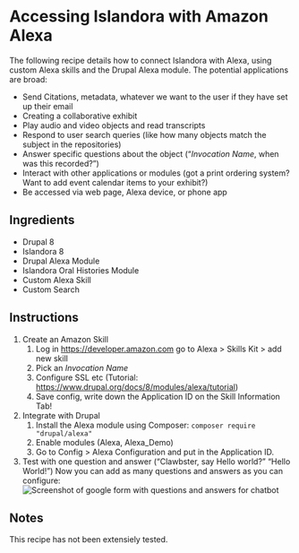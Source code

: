 # Accessing Islandora with Amazon Alexa
The following recipe details how to connect Islandora with Alexa, using custom Alexa skills and the Drupal Alexa module. The potential applications are broad:
- Send Citations, metadata, whatever we want to the user if they have set up their email
- Creating a collaborative exhibit
- Play audio and video objects and read transcripts
- Respond to user search queries (like how many objects match the subject in the repositories)
- Answer specific questions about the object (“_Invocation Name_, when was this recorded?”)
- Interact with other applications or modules (got a print ordering system? Want to add event calendar items to your exhibit?)
- Be accessed via web page, Alexa device, or phone app 

## Ingredients

- Drupal 8 
- Islandora 8
- Drupal Alexa Module
- Islandora Oral Histories Module
- Custom Alexa Skill
- Custom Search 

## Instructions

1. Create an Amazon Skill 
     1. Log in https://developer.amazon.com go to Alexa > Skills Kit > add new skill
     1. Pick an _Invocation Name_ 
     1. Configure SSL etc (Tutorial: https://www.drupal.org/docs/8/modules/alexa/tutorial) 
     1. Save config, write down the Application ID on the Skill Information Tab!
1. Integrate with Drupal
     1. Install the Alexa module using Composer:  `composer require "drupal/alexa"`
     1. Enable modules (Alexa, Alexa_Demo) 
     1. Go to Config > Alexa Configuration and put in the Application ID. 
1. Test with one question and answer (“Clawbster, say Hello world?” “Hello World!”) Now you can add as many questions and answers as you can configure:
![Screenshot of google form with questions and answers for chatbot](../docs/assets/recipe_alexa.png)

## Notes
This recipe has not been extensiely tested.
